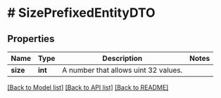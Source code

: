 # # SizePrefixedEntityDTO

## Properties

Name | Type | Description | Notes
------------ | ------------- | ------------- | -------------
**size** | **int** | A number that allows uint 32 values. |

[[Back to Model list]](../../README.md#models) [[Back to API list]](../../README.md#endpoints) [[Back to README]](../../README.md)
